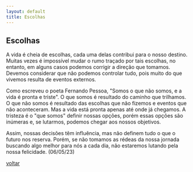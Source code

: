```yaml
---
layout: default
title: Escolhas
--- 
```


## Escolhas

A vida é cheia de escolhas, cada uma delas contribui para o nosso destino. Muitas vezes é impossível mudar o rumo traçado por tais escolhas, no entanto, em alguns casos podemos corrigir a direção que tomamos. Devemos considerar que não podemos controlar tudo, pois muito do que vivemos resulta de eventos externos.

Como escreveu o poeta Fernando Pessoa, "Somos o que não somos, e a vida é pronta e triste". O que somos é resultado do caminho que trilhamos. O que não somos é resultado das escolhas que não fizemos e eventos que não aconteceram. Mas a vida está pronta apenas até onde já chegamos. A tristeza é o "que somos" definir nossas opções, porém essas opções são inúmeras e, se lutarmos, podemos chegar aos nossos objetivos.

Assim, nossas decisões têm influência, mas não definem tudo o que o futuro nos reserva. Porém, se não tomamos as rédeas da nossa jornada buscando algo melhor para nós a cada dia, não estaremos lutando pela nossa felicidade. (06/05/23)

[voltar](./)